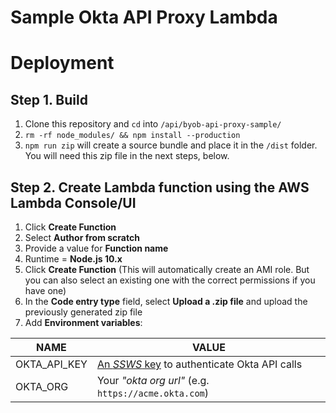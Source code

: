 # Sample Okta API Proxy Lambda

# Deployment

## Step 1. Build
1. Clone this repository and `cd` into `/api/byob-api-proxy-sample/`
2. `rm -rf node_modules/ && npm install --production`
3. `npm run zip` will create a source bundle and place it in the `/dist` folder. You will need this zip file in the next steps, below.

## Step 2. Create Lambda function using the AWS Lambda Console/UI
1. Click **Create Function**
2. Select **Author from scratch**
3. Provide a value for **Function name**
4. Runtime = **Node.js 10.x**
5. Click **Create Function** (This will automatically create an AMI role. But you can also select an existing one with the correct permissions if you have one)
6. In the **Code entry type** field, select **Upload a .zip file** and upload the previously generated zip file
7. Add **Environment variables**:

| NAME | VALUE |
| ---- | ----- |
|OKTA_API_KEY|[An *SSWS* key](https://developer.okta.com/docs/reference/api-overview/#authentication) to authenticate Okta API calls|
|OKTA_ORG|Your *"okta org url"* (e.g. `https://acme.okta.com`)|

